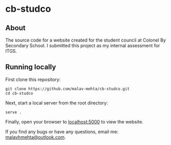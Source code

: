 # cb-studco

## About

The source code for a website created for the student council at Colonel By Secondary School. I submitted this project as my internal assessment for ITGS.

## Running locally

First clone this repository:

```shell
git clone https://github.com/malav-mehta/cb-studco.git
cd cb-studco
```

Next, start a local server from the root directory:

```shell
serve .
```

Finally, open your browser to [localhost:5000](http:localhost:5000) to view the website.

If you find any bugs or have any questions, email me: [malavhmehta@outlook.com](mailto:malavhmehta@outlook.com).
